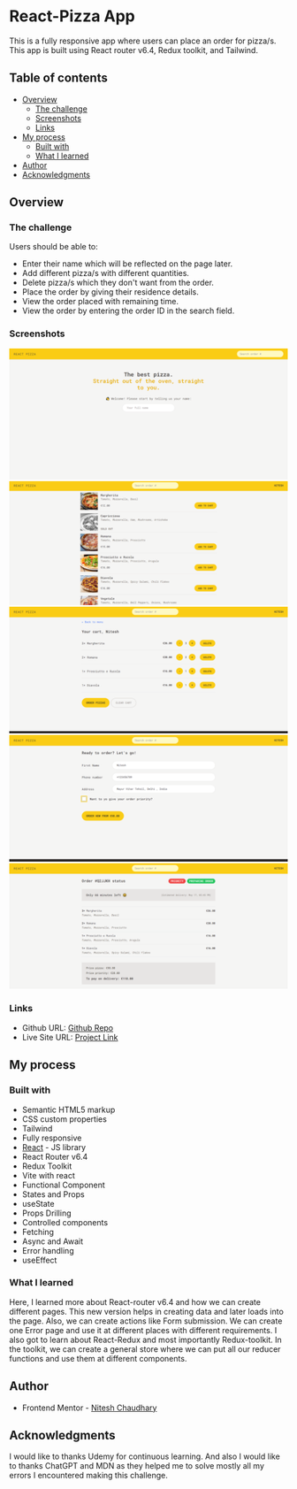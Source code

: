 # React-Pizza App

This is a fully responsive app where users can place an order for pizza/s. This app is built using React router v6.4, Redux toolkit, and Tailwind.

## Table of contents

- [Overview](#overview)
  - [The challenge](#the-challenge)
  - [Screenshots](#screenshot)
  - [Links](#links)
- [My process](#my-process)
  - [Built with](#built-with)
  - [What I learned](#what-i-learned)
- [Author](#author)
- [Acknowledgments](#acknowledgments)

## Overview

### The challenge

Users should be able to:

- Enter their name which will be reflected on the page later.
- Add different pizza/s with different quantities.
- Delete pizza/s which they don't want from the order.
- Place the order by giving their residence details.
- View the order placed with remaining time.
- View the order by entering the order ID in the search field.

### Screenshots

![Home page](./public/HomePage.PNG)
![Menu Page](./public/MenuPage.PNG)
![Cart Page](./public/CartPage.PNG)
![New Order Page](./public/NewOrderPage.PNG)
![Order placed page](./public/OrderPlacedPage.PNG)

### Links

- Github URL: [Github Repo](https://github.com/Nitesh-bit/React-pizza)
- Live Site URL: [Project Link](https://reactpizza-1210.netlify.app/)

## My process

### Built with

- Semantic HTML5 markup
- CSS custom properties
- Tailwind
- Fully responsive
- [React](https://reactjs.org/) - JS library
- React Router v6.4
- Redux Toolkit
- Vite with react
- Functional Component
- States and Props
- useState
- Props Drilling
- Controlled components
- Fetching
- Async and Await
- Error handling
- useEffect

### What I learned

Here, I learned more about React-router v6.4 and how we can create different pages. This new version helps in creating data and later loads into the page. Also, we can create actions like Form submission. We can create one Error page and use it at different places with different requirements. I also got to learn about React-Redux and most importantly Redux-toolkit. In the toolkit, we can create a general store where we can put all our reducer functions and use them at different components.

## Author

- Frontend Mentor - [Nitesh Chaudhary](https://www.frontendmentor.io/profile/Nitesh-bit)

## Acknowledgments

I would like to thanks Udemy for continuous learning. And also I would like to thanks ChatGPT and MDN as they helped me to solve mostly all my errors I encountered making this challenge.
